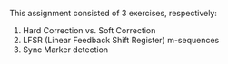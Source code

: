 This assignment consisted of 3 exercises, respectively:

1) Hard Correction vs. Soft Correction
2) LFSR (Linear Feedback Shift Register) m-sequences
3) Sync Marker detection
